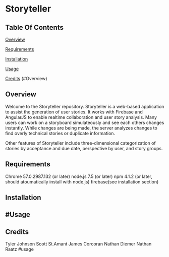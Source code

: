 # Storyteller

## Table Of Contents
[Overview](#)

[Requirements](#Requirements)

[Installation](#Installation)

[Usage](#Usage)

[Credits](#Credits)
(#Overview)
## Overview

Welcome to the Storyteller repository.
Storyteller is a web-based application to assist the generation of user stories.
It works with Firebase and AngularJS to enable realtime collaboration and user story analysis.
Many users can work on a storyboard simulateously and see each others changes instantly.
While changes are being made, the server analyzes changes to find overly technical stories or duplicate information.

Other features of Storyteller include three-dimensional categorization of stories by acceptance and due date, perspective by user, and story groups.

## Requirements
Chrome 57.0.2987.132 (or later)
node.js 7.5 (or later)
npm 4.1.2 (or later, should atoumatically install with node.js)
firebase(see installation section)

## Installation

## #Usage

## Credits
Tyler Johnson
Scott St.Amant
James Corcoran
Nathan Diemer
Nathan Raatz
#usage
